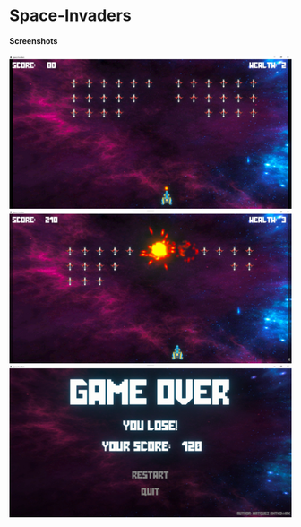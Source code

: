 # Space-Invaders
 
#### Screenshots
![Image](Screenshoot%201.jpg)
![Image](Screenshoot%202.jpg)
![Image](Screenshoot%203.jpg)
